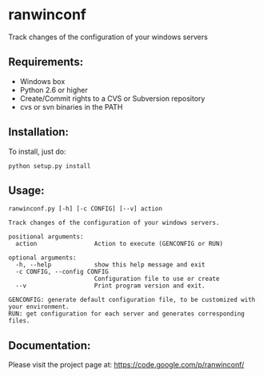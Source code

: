 ranwinconf
==========

Track changes of the configuration of your windows servers

Requirements:
-------------

* Windows box
* Python 2.6 or higher
* Create/Commit rights to a CVS or Subversion repository
* cvs or svn binaries in the PATH

Installation:
-------------

To install, just do:

    python setup.py install

Usage:
------
```
ranwinconf.py [-h] [-c CONFIG] [--v] action

Track changes of the configuration of your windows servers.  

positional arguments:  
  action                Action to execute (GENCONFIG or RUN)

optional arguments:  
  -h, --help            show this help message and exit  
  -c CONFIG, --config CONFIG
                        Configuration file to use or create  
  --v                   Print program version and exit.  

GENCONFIG: generate default configuration file, to be customized with your environment.  
RUN: get configuration for each server and generates corresponding files.
```

Documentation:
--------------

Please visit the project page at: https://code.google.com/p/ranwinconf/

